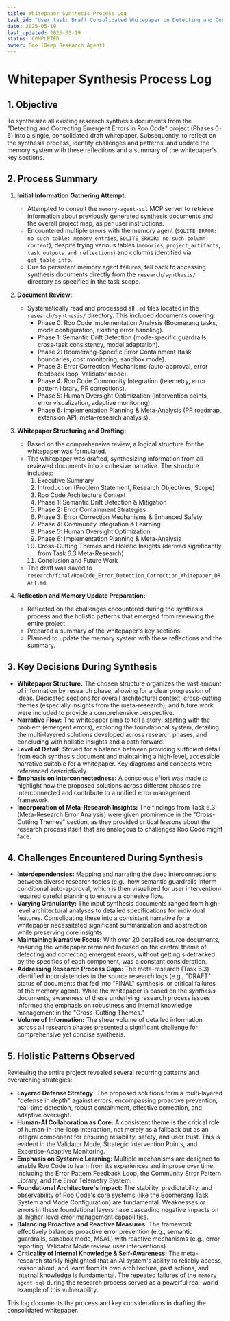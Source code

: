 ```yaml
---
title: Whitepaper Synthesis Process Log
task_id: "User task: Draft Consolidated Whitepaper on Detecting and Correcting Emergent Errors in Roo Code"
date: 2025-05-19
last_updated: 2025-05-19
status: COMPLETED
owner: Roo (Deep Research Agent)
---
```


# Whitepaper Synthesis Process Log

## 1. Objective
To synthesize all existing research synthesis documents from the "Detecting and Correcting Emergent Errors in Roo Code" project (Phases 0-6) into a single, consolidated draft whitepaper. Subsequently, to reflect on the synthesis process, identify challenges and patterns, and update the memory system with these reflections and a summary of the whitepaper's key sections.

## 2. Process Summary

1.  **Initial Information Gathering Attempt:**
    *   Attempted to consult the `memory-agent-sql` MCP server to retrieve information about previously generated synthesis documents and the overall project map, as per user instructions.
    *   Encountered multiple errors with the memory agent (`SQLITE_ERROR: no such table: memory_entries`, `SQLITE_ERROR: no such column: content`), despite trying various tables (`memories`, `project_artifacts`, `task_outputs_and_reflections`) and columns identified via `get_table_info`.
    *   Due to persistent memory agent failures, fell back to accessing synthesis documents directly from the `research/synthesis/` directory as specified in the task scope.

2.  **Document Review:**
    *   Systematically read and processed all `.md` files located in the `research/synthesis/` directory. This included documents covering:
        *   Phase 0: Roo Code Implementation Analysis (Boomerang tasks, mode configuration, existing error handling).
        *   Phase 1: Semantic Drift Detection (mode-specific guardrails, cross-task consistency, model adaptation).
        *   Phase 2: Boomerang-Specific Error Containment (task boundaries, cost monitoring, sandbox mode).
        *   Phase 3: Error Correction Mechanisms (auto-approval, error feedback loop, Validator mode).
        *   Phase 4: Roo Code Community Integration (telemetry, error pattern library, PR corrections).
        *   Phase 5: Human Oversight Optimization (intervention points, error visualization, adaptive monitoring).
        *   Phase 6: Implementation Planning & Meta-Analysis (PR roadmap, extension API, meta-research analysis).

3.  **Whitepaper Structuring and Drafting:**
    *   Based on the comprehensive review, a logical structure for the whitepaper was formulated.
    *   The whitepaper was drafted, synthesizing information from all reviewed documents into a cohesive narrative. The structure includes:
        1.  Executive Summary
        2.  Introduction (Problem Statement, Research Objectives, Scope)
        3.  Roo Code Architecture Context
        4.  Phase 1: Semantic Drift Detection & Mitigation
        5.  Phase 2: Error Containment Strategies
        6.  Phase 3: Error Correction Mechanisms & Enhanced Safety
        7.  Phase 4: Community Integration & Learning
        8.  Phase 5: Human Oversight Optimization
        9.  Phase 6: Implementation Planning & Meta-Analysis
        10. Cross-Cutting Themes and Holistic Insights (derived significantly from Task 6.3 Meta-Research)
        11. Conclusion and Future Work
    *   The draft was saved to `research/final/RooCode_Error_Detection_Correction_Whitepaper_DRAFT.md`.

4.  **Reflection and Memory Update Preparation:**
    *   Reflected on the challenges encountered during the synthesis process and the holistic patterns that emerged from reviewing the entire project.
    *   Prepared a summary of the whitepaper's key sections.
    *   Planned to update the memory system with these reflections and the summary.

## 3. Key Decisions During Synthesis

*   **Whitepaper Structure:** The chosen structure organizes the vast amount of information by research phase, allowing for a clear progression of ideas. Dedicated sections for overall architectural context, cross-cutting themes (especially insights from the meta-research), and future work were included to provide a comprehensive perspective.
*   **Narrative Flow:** The whitepaper aims to tell a story: starting with the problem (emergent errors), exploring the foundational system, detailing the multi-layered solutions developed across research phases, and concluding with holistic insights and a path forward.
*   **Level of Detail:** Strived for a balance between providing sufficient detail from each synthesis document and maintaining a high-level, accessible narrative suitable for a whitepaper. Key diagrams and concepts were referenced descriptively.
*   **Emphasis on Interconnectedness:** A conscious effort was made to highlight how the proposed solutions across different phases are interconnected and contribute to a unified error management framework.
*   **Incorporation of Meta-Research Insights:** The findings from Task 6.3 (Meta-Research Error Analysis) were given prominence in the "Cross-Cutting Themes" section, as they provided critical lessons about the research process itself that are analogous to challenges Roo Code might face.

## 4. Challenges Encountered During Synthesis

*   **Interdependencies:** Mapping and narrating the deep interconnections between diverse research topics (e.g., how semantic guardrails inform conditional auto-approval, which is then visualized for user intervention) required careful planning to ensure a cohesive flow.
*   **Varying Granularity:** The input synthesis documents ranged from high-level architectural analyses to detailed specifications for individual features. Consolidating these into a consistent narrative for a whitepaper necessitated significant summarization and abstraction while preserving core insights.
*   **Maintaining Narrative Focus:** With over 20 detailed source documents, ensuring the whitepaper remained focused on the central theme of detecting and correcting emergent errors, without getting sidetracked by the specifics of each component, was a constant consideration.
*   **Addressing Research Process Gaps:** The meta-research (Task 6.3) identified inconsistencies in the source research logs (e.g., "DRAFT" status of documents that fed into "FINAL" synthesis, or critical failures of the memory agent). While the whitepaper is based on the *synthesis* documents, awareness of these underlying research process issues informed the emphasis on robustness and internal knowledge management in the "Cross-Cutting Themes."
*   **Volume of Information:** The sheer volume of detailed information across all research phases presented a significant challenge for comprehensive yet concise synthesis.

## 5. Holistic Patterns Observed

Reviewing the entire project revealed several recurring patterns and overarching strategies:

*   **Layered Defense Strategy:** The proposed solutions form a multi-layered "defense in depth" against errors, encompassing proactive prevention, real-time detection, robust containment, effective correction, and adaptive oversight.
*   **Human-AI Collaboration as Core:** A consistent theme is the critical role of human-in-the-loop interaction, not merely as a fallback but as an integral component for ensuring reliability, safety, and user trust. This is evident in the Validator Mode, Strategic Intervention Points, and Expertise-Adaptive Monitoring.
*   **Emphasis on Systemic Learning:** Multiple mechanisms are designed to enable Roo Code to learn from its experiences and improve over time, including the Error Pattern Feedback Loop, the Community Error Pattern Library, and the Error Telemetry System.
*   **Foundational Architecture's Impact:** The stability, predictability, and observability of Roo Code's core systems (like the Boomerang Task System and Mode Configuration) are fundamental. Weaknesses or errors in these foundational layers have cascading negative impacts on all higher-level error management capabilities.
*   **Balancing Proactive and Reactive Measures:** The framework effectively balances proactive error prevention (e.g., semantic guardrails, sandbox mode, MSAL) with reactive mechanisms (e.g., error reporting, Validator Mode review, user interventions).
*   **Criticality of Internal Knowledge & Self-Awareness:** The meta-research starkly highlighted that an AI system's ability to reliably access, reason about, and learn from its own architecture, past actions, and internal knowledge is fundamental. The repeated failures of the `memory-agent-sql` during the research process served as a powerful real-world example of this vulnerability.

This log documents the process and key considerations in drafting the consolidated whitepaper.